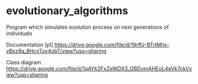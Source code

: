 # evolutionary_algorithms
Program which simulates evolution process on next generations of individuals

Documentation [pl]
https://drive.google.com/file/d/19rffJ-BTrIMhs-vBxz9a_8HcxTuv4obT/view?usp=sharing

Class diagram 
https://drive.google.com/file/d/1qAYk2FxZeWDX3_GBDvmAHEoL4eVk7ckI/view?usp=sharing
